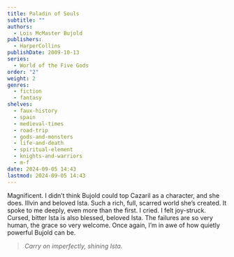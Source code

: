 ```yaml
---
title: Paladin of Souls
subtitle: ""
authors:
  - Lois McMaster Bujold
publishers:
  - HarperCollins
publishDate: 2009-10-13
series:
  - World of the Five Gods
order: "2"
weight: 2
genres:
  - fiction
  - fantasy
shelves:
  - faux-history
  - spain
  - medieval-times
  - road-trip
  - gods-and-monsters
  - life-and-death
  - spiritual-element
  - knights-and-warriors
  - m-f
date: 2024-09-05 14:43
lastmod: 2024-09-05 14:43
---
```

Magnificent. I didn’t think Bujold could top Cazaril as a character, and she does. Illvin and beloved Ista. Such a rich, full, scarred world she’s created. It spoke to me deeply, even more than the first. I cried. I felt joy-struck. Cursed, bitter Ista is also blessed, beloved Ista. The failures are so very human, the grace so very welcome. Once again, I’m in awe of how quietly powerful Bujold can be.  

> _Carry on imperfectly, shining Ista._